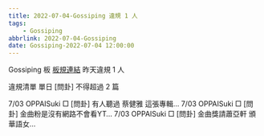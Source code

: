 ```yaml
---
title: 2022-07-04-Gossiping 違規 1 人
tags:
    - Gossiping
abbrlink: 2022-07-04-Gossiping
date: Gossiping-2022-07-04 12:00:00
---
```

Gossiping 板 [板規連結](https://www.ptt.cc/bbs/Gossiping/M.1637425085.A.07D.html)
昨天違規 1 人
<!-- more -->

違規清單
單日 [問卦] 不得超過 2 篇

7/03 OPPAISuki □ [問卦] 有人聽過 蔡健雅 這張專輯…
7/03 OPPAISuki □ [問卦] 金曲粉是沒有網路不會看YT…
7/03 OPPAISuki □ [問卦] 金曲獎請蕭亞軒 頒華語女…